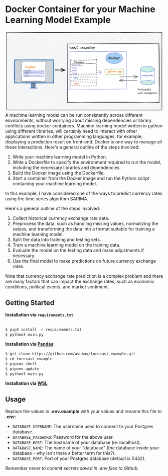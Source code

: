 # Docker Container for your Machine Learning Model Example
![img.png](img.png)
A machine learning model can be run consistently across different environments, without worrying about missing dependencies or library conflicts using docker containers.
Machine learning model written in python using different libraries, will certainly need to interact with other applications 
written in other programming languages, for example, displaying a prediction result on front-end.
Docker is one way to manage all these interactions. Here's a general outline of the steps involved:


1. Write your machine learning model in Python.
2. Write a Dockerfile to specify the environment required to run the model, including the necessary libraries and dependencies.
3. Build the Docker image using the Dockerfile.
4. Start a container from the Docker image and run the Python script containing your machine learning model.

In this example, I have considered one of the ways to predict currency rates using the time series algorithm SARIMA.

Here's a general outline of the steps involved:

1. Collect historical currency exchange rate data.
2. Preprocess the data, such as handling missing values, normalizing the values, and transforming the data into a format suitable for training a machine learning model.
3. Split the data into training and testing sets.
4. Train a machine learning model on the training data. 
5. Evaluate the model on the testing data and make adjustments if necessary.
6. Use the final model to make predictions on future currency exchange rates.

Note that currency exchange rate prediction is a complex problem and there are many factors that can impact the exchange rates, 
such as economic conditions, political events, and market sentiment. 

## Getting Started

**Installation via `requirements.txt`**:
```shell

$ pip3 install -r requirements.txt    
$ python3 main.py
```
**Installation via [Pandas](https://pandas.pydata.org/docs/getting_started/install.html)**:
```shell
$ git clone https://github.com/asubay/forecast_example.git
$ cd forecast_example
$ pipenv shell
$ pipenv update
$ python3 main.py 
```
**Installation via [WSL](https://learn.microsoft.com/en-us/windows/wsl/install-manual)**:

## Usage

Replace the values in **.env.example** with your values and rename this file to **.env**:

* `DATABASE_USERNAME`: The username used to connect to your Postgres database.
* `DATABASE_PASSWORD`: Password for the above user.
* `DATABASE_HOST`: The hostname of your database (ie: localhost).
* `DATABASE_NAME`: The name of your "database" (the database inside your database - why isn't there a better term for this?).
* `DATABASE_PORT`: Port of your Postgres database (default is 5432).

*Remember never to commit secrets saved in .env files to Github.*

